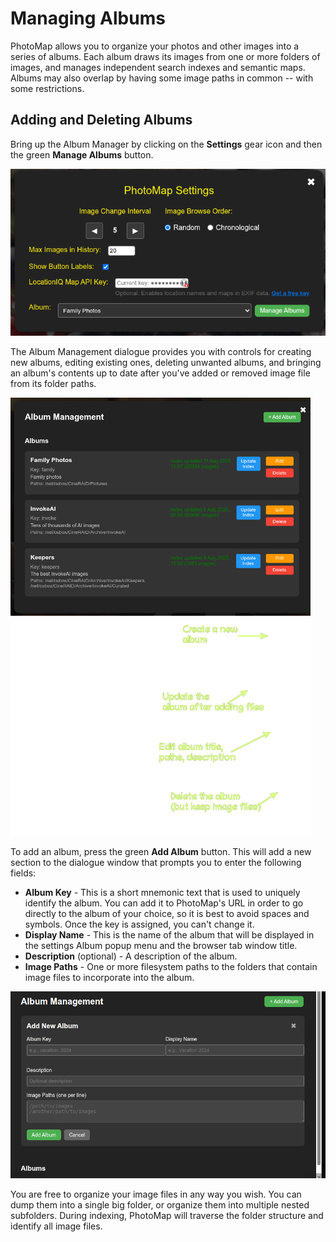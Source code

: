 # Managing Albums

PhotoMap allows you to organize your photos and other images into a series of albums. Each album draws its images from one or more folders of images, and manages independent search indexes and semantic maps. Albums may also overlap by having some image paths in common -- with some restrictions.

## Adding and Deleting Albums

Bring up the Album Manager by clicking on the **Settings** gear icon and then the green **Manage Albums** button.

<img src="/img/photomap_settings.png" width="640">

The Album Management dialogue provides you with controls for creating new albums, editing existing ones, deleting unwanted albums, and bringing an album's contents up to date after you've added or removed image file from its folder paths.

<div class="photomap-overlay-container">
  <img src="/img/photomap_album_overview_base.png" width="480" class="photomap-base" alt="Base image">
  <img src="/img/photomap_album_overview_overlay.png" width="480" class="photomap-overlay" alt="Overlay image">
</div>

To add an album, press the green **Add Album** button. This will add a new section to the dialogue window that prompts you to enter the following fields:

- **Album Key** - This is a short mnemonic text that is used to uniquely identify the album. You can add it to PhotoMap's URL in order to go directly to the album of your choice, so it is best to avoid spaces and symbols. Once the key is assigned, you can't change it.
- **Display Name** - This is the name of the album that will be displayed in the settings Album popup menu and the browser tab window title.
- **Description** (optional) - A description of the album.
- **Image Paths** - One or more filesystem paths to the folders that contain image files to incorporate into the album.

<img src="/img/photomap_album_add.png" width="640" class="img-hover-zoom">

You are free to organize your image files in any way you wish. You can dump them into a single big folder, or organize them into multiple nested subfolders. During indexing, PhotoMap will traverse the folder structure and identify all image files. 



